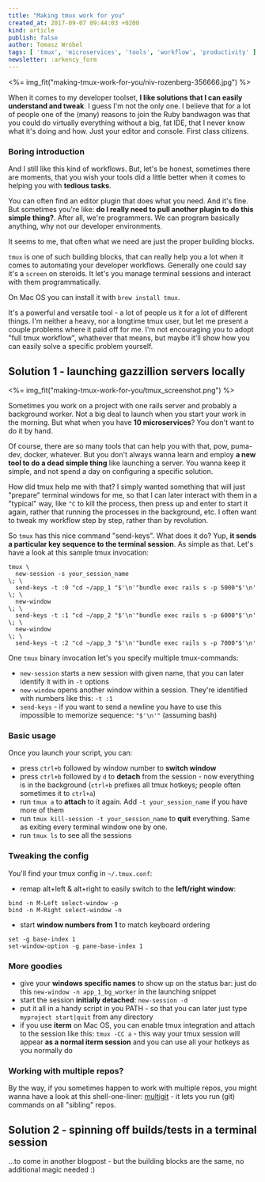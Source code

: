 ```yaml
---
title: "Making tmux work for you"
created_at: 2017-09-07 09:44:03 +0200
kind: article
publish: false
author: Tomasz Wróbel
tags: [ 'tmux', 'microservices', 'tools', 'workflow', 'productivity' ]
newsletter: :arkency_form
---
```


<%= img_fit("making-tmux-work-for-you/niv-rozenberg-356666.jpg") %>

When it comes to my developer toolset, **I like solutions that I can easily understand and tweak**. I guess I'm not the only one. I believe that for a lot of people one of the (many) reasons to join the Ruby bandwagon was that you could do virtually everything without a big, fat IDE, that I never know what it's doing and how. Just your editor and console. First class citizens.

<!-- more -->

### Boring introduction

And I still like this kind of workflows. But, let's be honest, sometimes there are moments, that you wish your tools did a little better when it comes to helping you with **tedious tasks**.

You can often find an editor plugin that does what you need. And it's fine. But sometimes you're like: **do I really need to pull another plugin to do this simple thing?**. After all, we're programmers. We can program basically anything, why not our developer environments.

It seems to me, that often what we need are just the proper building blocks.

`tmux` is one of such building blocks, that can really help you a lot when it comes to automating your developer workflows. Generally one could say it's a `screen` on steroids. It let's you manage terminal sessions and interact with them programmatically.

On Mac OS you can install it with `brew install tmux`.

It's a powerful and versatile tool - a lot of people us it for a lot of different things. I'm neither a heavy, nor a longtime tmux user, but let me present a couple problems where it paid off for me. I'm not encouraging you to adopt "full tmux workflow", whathever that means, but maybe it'll show how you can easily solve a specific problem yourself.

## Solution 1 - launching gazzillion servers locally

<%= img_fit("making-tmux-work-for-you/tmux_screenshot.png") %>

Sometimes you work on a project with one rails server and probably a background worker. Not a big deal to launch when you start your work in the morning. But what when you have **10 microservices**? You don't want to do it by hand.

Of course, there are so many tools that can help you with that, pow, puma-dev, docker, whatever. But you don't always wanna learn and employ **a new tool to do a dead simple thing** like launching a server. You wanna keep it simple, and not spend a day on configuring a specific solution.

How did tmux help me with that? I simply wanted something that will just "prepare" terminal windows for me, so that I can later interact with them in a "typical" way, like `^C` to kill the process, then press up and enter to start it again, rather that running the processes in the background, etc. I often want to tweak my workflow step by step, rather than by revolution.

So `tmux` has this nice command "send-keys". What does it do? Yup, **it sends a particular key sequence to the terminal session**. As simple as that. Let's have a look at this sample tmux invocation:

```
tmux \
  new-session -s your_session_name                                       \; \
  send-keys -t :0 "cd ~/app_1 "$'\n'"bundle exec rails s -p 5000"$'\n'   \; \
  new-window                                                             \; \
  send-keys -t :1 "cd ~/app_2 "$'\n'"bundle exec rails s -p 6000"$'\n'   \; \
  new-window                                                             \; \
  send-keys -t :2 "cd ~/app_3 "$'\n'"bundle exec rails s -p 7000"$'\n'

```

One `tmux` binary invocation let's you specify multiple tmux-commands:

* `new-session` starts a new session with given name, that you can later identify it with in `-t` options
* `new-window` opens another window within a session. They're identified with numbers like this: `-t :1`
* `send-keys` - if you want to send a newline you have to use this impossible to memorize sequence: `"$'\n'"` (assuming bash)


### Basic usage

Once you launch your script, you can:

* press `ctrl+b` followed by window number to **switch window** 
* press `ctrl+b` followed by `d` to **detach** from the session - now everything is in the background (`ctrl+b` prefixes all tmux hotkeys; people often sometimes it to `ctrl+a`)
* run `tmux a` to **attach** to it again. Add `-t your_session_name` if you have more of them
* run `tmux kill-session -t your_session_name` to **quit** everything. Same as exiting every terminal window one by one.
* run `tmux ls` to see all the sessions

### Tweaking the config

You'll find your tmux config in `~/.tmux.conf`:

* remap alt+left & alt+right to easily switch to the **left/right window**:

```
bind -n M-Left select-window -p
bind -n M-Right select-window -n
``` 
* start **window numbers from 1** to match keyboard ordering

```
set -g base-index 1
set-window-option -g pane-base-index 1
```

### More goodies

* give your **windows specific names** to show up on the status bar: just do this `new-window -n app_1_bg_worker` in the launching snippet
* start the session **initially detached**: `new-session -d`
* put it all in a handy script in you PATH - so that you can later just type `myproject start|quit` from any directory
* if you use **iterm** on Mac OS, you can enable tmux integration and attach to the session like this: `tmux -CC a` - this way your tmux session will appear **as a normal iterm session** and you can use all your hotkeys as you normally do

### Working with multiple repos?

By the way, if you sometimes happen to work with multiple repos, you might wanna have a look at this shell-one-liner: [multigit](https://github.com/arkency/multigit) - it lets you run (git) commands on all "sibling" repos.

## Solution 2 - spinning off builds/tests in a terminal session

...to come in another blogpost - but the building blocks are the same, no additional magic needed :)

